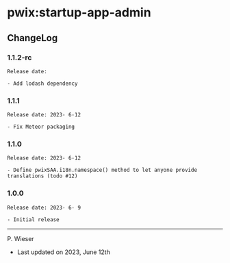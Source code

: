 # pwix:startup-app-admin

## ChangeLog

### 1.1.2-rc

    Release date: 

    - Add lodash dependency

### 1.1.1

    Release date: 2023- 6-12

    - Fix Meteor packaging

### 1.1.0

    Release date: 2023- 6-12

    - Define pwixSAA.i18n.namespace() method to let anyone provide translations (todo #12)

### 1.0.0

    Release date: 2023- 6- 9

    - Initial release

---
P. Wieser
- Last updated on 2023, June 12th
